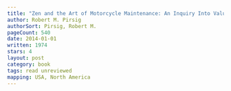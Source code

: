 ```yaml
---
title: "Zen and the Art of Motorcycle Maintenance: An Inquiry Into Values (Phaedrus, #1)"
author: Robert M. Pirsig
authorSort: Pirsig, Robert M.
pageCount: 540
date: 2014-01-01
written: 1974
stars: 4
layout: post
category: book
tags: read unreviewed
mapping: USA, North America
---
```

